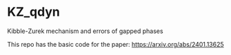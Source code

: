 # KZ_qdyn
Kibble-Zurek mechanism and errors of gapped phases

This repo has the basic code for the paper: https://arxiv.org/abs/2401.13625
